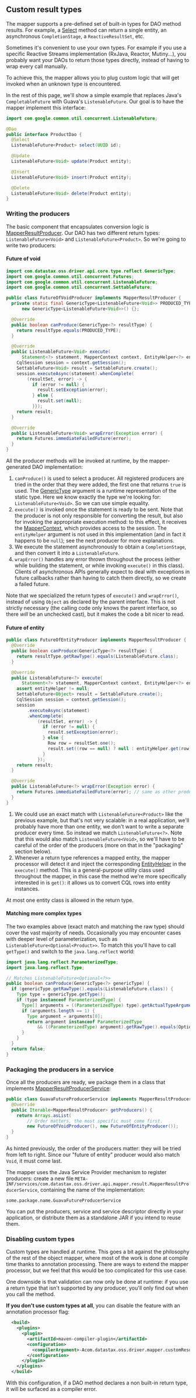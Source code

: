 ## Custom result types

The mapper supports a pre-defined set of built-in types for DAO method results. For example, a
[Select](../select/#return-type) method can return a single entity, an asynchronous
`CompletionStage`, a `ReactiveResultSet`, etc.

Sometimes it's convenient to use your own types. For example if you use a specific Reactive Streams
implementation (RxJava, Reactor, Mutiny...), you probably want your DAOs to return those types
directly, instead of having to wrap every call manually.

To achieve this, the mapper allows you to plug custom logic that will get invoked when an unknown
type is encountered.

In the rest of this page, we'll show a simple example that replaces Java's `CompletableFuture` with
Guava's `ListenableFuture`. Our goal is to have the mapper implement this interface:

```java
import com.google.common.util.concurrent.ListenableFuture;

@Dao
public interface ProductDao {
  @Select
  ListenableFuture<Product> select(UUID id);

  @Update
  ListenableFuture<Void> update(Product entity);

  @Insert
  ListenableFuture<Void> insert(Product entity);

  @Delete
  ListenableFuture<Void> delete(Product entity);
}
```

### Writing the producers

The basic component that encapsulates conversion logic is [MapperResultProducer]. Our DAO has two
different return types: `ListenableFuture<Void>` and `ListenableFuture<Product>`. So we're going to
write two producers:

#### Future of void

```java
import com.datastax.oss.driver.api.core.type.reflect.GenericType;
import com.google.common.util.concurrent.Futures;
import com.google.common.util.concurrent.ListenableFuture;
import com.google.common.util.concurrent.SettableFuture;

public class FutureOfVoidProducer implements MapperResultProducer {
  private static final GenericType<ListenableFuture<Void>> PRODUCED_TYPE =
      new GenericType<ListenableFuture<Void>>() {};

  @Override
  public boolean canProduce(GenericType<?> resultType) {
    return resultType.equals(PRODUCED_TYPE);                                   // (1)
  }

  @Override
  public ListenableFuture<Void> execute(
      Statement<?> statement, MapperContext context, EntityHelper<?> entityHelper) {
    CqlSession session = context.getSession();                                 // (2)
    SettableFuture<Void> result = SettableFuture.create();                     // (3)
    session.executeAsync(statement).whenComplete(
        (resultSet, error) -> {
          if (error != null) {
            result.setException(error);
          } else { 
            result.set(null);
          }});
    return result;
  }

  @Override
  public ListenableFuture<Void> wrapError(Exception error) {
    return Futures.immediateFailedFuture(error);                               // (4)
  }
}
```

All the producer methods will be invoked at runtime, by the mapper-generated DAO implementation:

1. `canProduce()` is used to select a producer. All registered producers are tried in the order that
  they were added, the first one that returns `true` is used. The [GenericType] argument is a
  runtime representation of the static type. Here we know exactly the type we're looking for:
  `ListenableFuture<Void>`. So we can use simple equality.
2. `execute()` is invoked once the statement is ready to be sent. Note that the producer is not only
  responsible for converting the result, but also for invoking the appropriate execution method: to
  this effect, it receives the [MapperContext], which provides access to the session. The
  `entityHelper` argument is not used in this implementation (and in fact it happens to be `null`);
  see the next producer for more explanations.
3. We execute the statement asynchronously to obtain a `CompletionStage`, and then convert it into a
  `ListenableFuture`.
4. `wrapError()` handles any error thrown throughout the process (either while building the
  statement, or while invoking `execute()` in this class). Clients of asynchronous APIs generally
  expect to deal with exceptions in future callbacks rather than having to catch them directly, so
  we create a failed future.
  
Note that we specialized the return types of `execute()` and `wrapError()`, instead of using
`Object` as declared by the parent interface. This is not strictly necessary (the calling code only
knows the parent interface, so there *will* be an unchecked cast), but it makes the code a bit nicer
to read.

#### Future of entity

```java
public class FutureOfEntityProducer implements MapperResultProducer {
  @Override
  public boolean canProduce(GenericType<?> resultType) {
    return resultType.getRawType().equals(ListenableFuture.class);             // (1)
  }

  @Override
  public ListenableFuture<?> execute(
      Statement<?> statement, MapperContext context, EntityHelper<?> entityHelper) {
    assert entityHelper != null;
    SettableFuture<Object> result = SettableFuture.create();
    CqlSession session = context.getSession();
    session
        .executeAsync(statement)
        .whenComplete(
            (resultSet, error) -> {
              if (error != null) {
                result.setException(error);
              } else {
                Row row = resultSet.one();
                result.set((row == null) ? null : entityHelper.get(row));      // (2)
              }
            });
    return result;
  }

  @Override
  public ListenableFuture<?> wrapError(Exception error) {
    return Futures.immediateFailedFuture(error); // same as other producer
  }
}
```

1. We could use an exact match with `ListenableFuture<Product>` like the previous example, but
  that's not very scalable: in a real application, we'll probably have more than one entity, we
  don't want to write a separate producer every time. So instead we match `ListenableFuture<?>`.
  Note that this would also match `ListenableFuture<Void>`, so we'll have to be careful of the order
  of the producers (more on that in the "packaging" section below).
2. Whenever a return type references a mapped entity, the mapper processor will detect it and inject
  the corresponding [EntityHelper] in the `execute()` method. This is a general-purpose utility
  class used throughout the mapper, in this case the method we're more specifically interested in is
  `get()`: it allows us to convert CQL rows into entity instances.
  
At most one entity class is allowed in the return type.

#### Matching more complex types

The two examples above (exact match and matching the raw type) should cover the vast majority of
needs. Occasionally you may encounter cases with deeper level of parameterization, such as
`ListenableFuture<Optional<Product>>`. To match this you'll have to call `getType()` and switch to
the `java.lang.reflect` world: 

```java
import java.lang.reflect.ParameterizedType;
import java.lang.reflect.Type;

// Matches ListenableFuture<Optional<?>>
public boolean canProduce(GenericType<?> genericType) {
  if (genericType.getRawType().equals(ListenableFuture.class)) {
    Type type = genericType.getType();
    if (type instanceof ParameterizedType) {
      Type[] arguments = ((ParameterizedType) type).getActualTypeArguments();
      if (arguments.length == 1) {
        Type argument = arguments[0];
        return argument instanceof ParameterizedType
            && ((ParameterizedType) argument).getRawType().equals(Optional.class);
      }
    }
  }
  return false;
}
```

### Packaging the producers in a service

Once all the producers are ready, we package them in a class that implements
[MapperResultProducerService]:

```java
public class GuavaFutureProducerService implements MapperResultProducerService {
  @Override
  public Iterable<MapperResultProducer> getProducers() {
    return Arrays.asList(
        // Order matters, the most specific must come first.
        new FutureOfVoidProducer(), new FutureOfEntityProducer());
  }  
}
```

As hinted previously, the order of the producers matter: they will be tried from left to right.
Since our "future of entity" producer would also match `Void`, it must come last.

The mapper uses the Java Service Provider mechanism to register producers: create a new file 
`META-INF/services/com.datastax.oss.driver.api.mapper.result.MapperResultProducerService`,
containing the name of the implementation:

```
some.package.name.GuavaFutureProducerService
```

You can put the producers, service and service descriptor directly in your application, or
distribute them as a standalone JAR if you intend to reuse them.

### Disabling custom types

Custom types are handled at runtime. This goes a bit against the philosophy of the rest of the
object mapper, where most of the work is done at compile time thanks to annotation processing. There
are ways to extend the mapper processor, but we feel that this would be too complicated for this use
case.

One downside is that validation can now only be done at runtime: if you use a return type that isn't
supported by any producer, you'll only find out when you call the method.

**If you don't use custom types at all**, you can disable the feature with an annotation processor
flag:

```xml
  <build>
    <plugins>
      <plugin>
        <artifactId>maven-compiler-plugin</artifactId>
        <configuration>
          <compilerArgument>-Acom.datastax.oss.driver.mapper.customResults.enabled=false</compilerArgument>
        </configuration>
      </plugin>
    </plugins>
  </build>
```

With this configuration, if a DAO method declares a non built-in return type, it will be surfaced as
a compiler error.

[EntityHelper]: https://docs.datastax.com/en/drivers/java/4.6/com/datastax/oss/driver/api/mapper/entity/EntityHelper.html
[GenericType]: https://docs.datastax.com/en/drivers/java/4.6/com/datastax/oss/driver/api/core/type/reflect/GenericType.html
[MapperContext]:  https://docs.datastax.com/en/drivers/java/4.6/com/datastax/oss/driver/api/mapper/MapperContext.html
[MapperResultProducer]: https://docs.datastax.com/en/drivers/java/4.6/com/datastax/oss/driver/api/mapper/result/MapperResultProducer.html
[MapperResultProducerService]: https://docs.datastax.com/en/drivers/java/4.6/com/datastax/oss/driver/api/mapper/result/MapperResultProducerService.html
